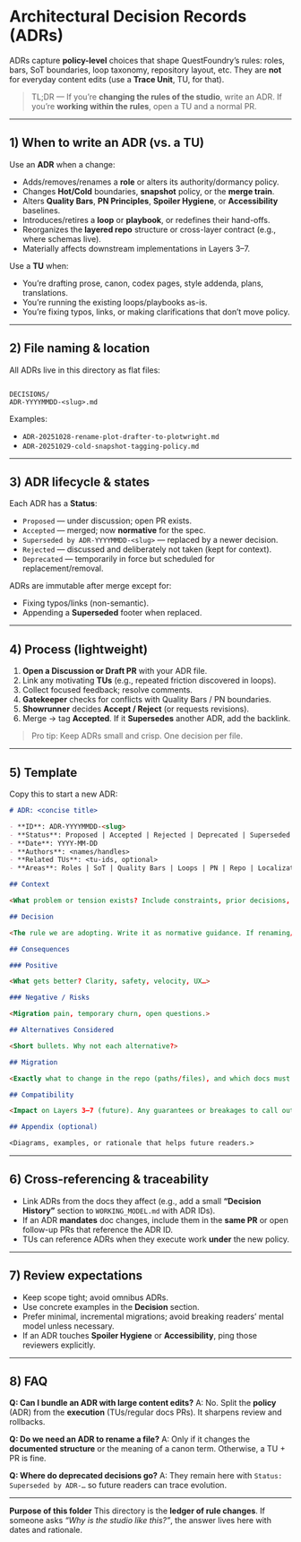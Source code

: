 # Architectural Decision Records (ADRs)

ADRs capture **policy-level** choices that shape QuestFoundry’s rules: roles, bars, SoT boundaries, loop taxonomy, repository layout, etc. They are **not** for everyday content edits (use a **Trace Unit**, TU, for that).

> TL;DR — If you’re **changing the rules of the studio**, write an ADR. If you’re **working within the rules**, open a TU and a normal PR.

---

## 1) When to write an ADR (vs. a TU)

Use an **ADR** when a change:

- Adds/removes/renames a **role** or alters its authority/dormancy policy.
- Changes **Hot/Cold** boundaries, **snapshot** policy, or the **merge train**.
- Alters **Quality Bars**, **PN Principles**, **Spoiler Hygiene**, or **Accessibility** baselines.
- Introduces/retire­s a **loop** or **playbook**, or redefines their hand-offs.
- Reorganizes the **layered repo** structure or cross-layer contract (e.g., where schemas live).
- Materially affects downstream implementations in Layers 3–7.

Use a **TU** when:

- You’re drafting prose, canon, codex pages, style addenda, plans, translations.
- You’re running the existing loops/playbooks as-is.
- You’re fixing typos, links, or making clarifications that don’t move policy.

---

## 2) File naming & location

All ADRs live in this directory as flat files:

```

DECISIONS/
ADR-YYYYMMDD-<slug>.md

```

Examples:

- `ADR-20251028-rename-plot-drafter-to-plotwright.md`
- `ADR-20251029-cold-snapshot-tagging-policy.md`

---

## 3) ADR lifecycle & states

Each ADR has a **Status**:

- `Proposed` — under discussion; open PR exists.
- `Accepted` — merged; now **normative** for the spec.
- `Superseded by ADR-YYYYMMDD-<slug>` — replaced by a newer decision.
- `Rejected` — discussed and deliberately not taken (kept for context).
- `Deprecated` — temporarily in force but scheduled for replacement/removal.

ADRs are immutable after merge except for:

- Fixing typos/links (non-semantic).
- Appending a **Superseded** footer when replaced.

---

## 4) Process (lightweight)

1. **Open a Discussion or Draft PR** with your ADR file.
2. Link any motivating **TUs** (e.g., repeated friction discovered in loops).
3. Collect focused feedback; resolve comments.
4. **Gatekeeper** checks for conflicts with Quality Bars / PN boundaries.
5. **Showrunner** decides **Accept / Reject** (or requests revisions).
6. Merge → tag **Accepted**. If it **Supersedes** another ADR, add the backlink.

> Pro tip: Keep ADRs small and crisp. One decision per file.

---

## 5) Template

Copy this to start a new ADR:

```markdown
# ADR: <concise title>

- **ID**: ADR-YYYYMMDD-<slug>
- **Status**: Proposed | Accepted | Rejected | Deprecated | Superseded by ADR-YYYYMMDD-<slug>
- **Date**: YYYY-MM-DD
- **Authors**: <names/handles>
- **Related TUs**: <tu-ids, optional>
- **Areas**: Roles | SoT | Quality Bars | Loops | PN | Repo | Localization | Art/Audio | Accessibility | Other

## Context

<What problem or tension exists? Include constraints, prior decisions, and why the current rules aren’t sufficient.>

## Decision

<The rule we are adopting. Write it as normative guidance. If renaming/restructuring, specify exact new names/paths.>

## Consequences

### Positive

<What gets better? Clarity, safety, velocity, UX…>

### Negative / Risks

<Migration pain, temporary churn, open questions.>

## Alternatives Considered

<Short bullets. Why not each alternative?>

## Migration

<Exactly what to change in the repo (paths/files), and which docs must be updated (links, indices). Timebox if phased.>

## Compatibility

<Impact on Layers 3–7 (future). Any guarantees or breakages to call out.>

## Appendix (optional)

<Diagrams, examples, or rationale that helps future readers.>
```

---

## 6) Cross-referencing & traceability

- Link ADRs from the docs they affect (e.g., add a small **“Decision History”** section to `WORKING_MODEL.md` with ADR IDs).
- If an ADR **mandates** doc changes, include them in the **same PR** or open follow-up PRs that reference the ADR ID.
- TUs can reference ADRs when they execute work **under** the new policy.

---

## 7) Review expectations

- Keep scope tight; avoid omnibus ADRs.
- Use concrete examples in the **Decision** section.
- Prefer minimal, incremental migrations; avoid breaking readers’ mental model unless necessary.
- If an ADR touches **Spoiler Hygiene** or **Accessibility**, ping those reviewers explicitly.

---

## 8) FAQ

**Q: Can I bundle an ADR with large content edits?**
A: No. Split the **policy** (ADR) from the **execution** (TUs/regular docs PRs). It sharpens review and rollbacks.

**Q: Do we need an ADR to rename a file?**
A: Only if it changes the **documented structure** or the meaning of a canon term. Otherwise, a TU + PR is fine.

**Q: Where do deprecated decisions go?**
A: They remain here with `Status: Superseded by ADR-…` so future readers can trace evolution.

---

**Purpose of this folder**
This directory is the **ledger of rule changes**. If someone asks _“Why is the studio like this?”_, the answer lives here with dates and rationale.

```

```
